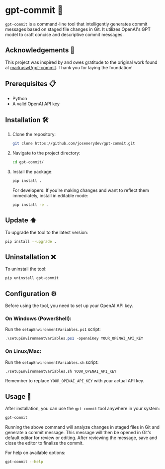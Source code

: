# gpt-commit 🚀

`gpt-commit` is a command-line tool that intelligently generates commit messages based on staged file changes in Git. It utilizes OpenAI's GPT model to craft concise and descriptive commit messages.

## Acknowledgements 🙌
This project was inspired by and owes gratitude to the original work found at [markuswt/gpt-commit](https://github.com/markuswt/gpt-commit). Thank you for laying the foundation!

## Prerequisites 📋

- Python
- A valid OpenAI API key

## Installation 🛠️

1. Clone the repository:
   ```bash
   git clone https://github.com/josenerydev/gpt-commit.git
   ```

2. Navigate to the project directory:
   ```bash
   cd gpt-commit/
   ```

3. Install the package:
   ```bash
   pip install .
   ```

   For developers: If you're making changes and want to reflect them immediately, install in editable mode:
   ```bash
   pip install -e .
   ```

## Update ⬆️

To upgrade the tool to the latest version:
```bash
pip install --upgrade .
```

## Uninstallation ❌

To uninstall the tool:
```bash
pip uninstall gpt-commit
```

## Configuration ⚙️

Before using the tool, you need to set up your OpenAI API key.

### On Windows (PowerShell):

Run the `setupEnvironmentVariables.ps1` script:
```powershell
.\setupEnvironmentVariables.ps1 -openaiKey YOUR_OPENAI_API_KEY
```

### On Linux/Mac:

Run the `setupEnvironmentVariables.sh` script:
```bash
./setupEnvironmentVariables.sh YOUR_OPENAI_API_KEY
```

Remember to replace `YOUR_OPENAI_API_KEY` with your actual API key.

## Usage 🚀

After installation, you can use the `gpt-commit` tool anywhere in your system:

```bash
gpt-commit
```

Running the above command will analyze changes in staged files in Git and generate a commit message. This message will then be opened in Git's default editor for review or editing. After reviewing the message, save and close the editor to finalize the commit.

For help on available options:

```bash
gpt-commit --help
```